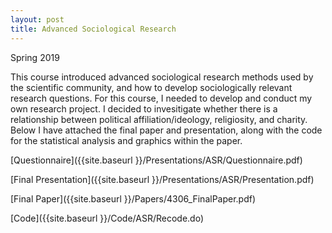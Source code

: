```yaml
---
layout: post
title: Advanced Sociological Research
---
```

Spring 2019

This course introduced advanced sociological research methods used by the scientific community, and how to develop sociologically relevant research questions. For this course, I needed to develop and conduct my own research project. I decided to invesitigate whether there is a relationship between political affiliation/ideology, religiosity, and charity. Below I have attached the final paper and presentation, along with the code for the statistical analysis and graphics within the paper.

[Questionnaire]({{site.baseurl }}/Presentations/ASR/Questionnaire.pdf)


[Final Presentation]({{site.baseurl }}/Presentations/ASR/Presentation.pdf)


[Final Paper]({{site.baseurl }}/Papers/4306_FinalPaper.pdf)


[Code]({{site.baseurl }}/Code/ASR/Recode.do)
